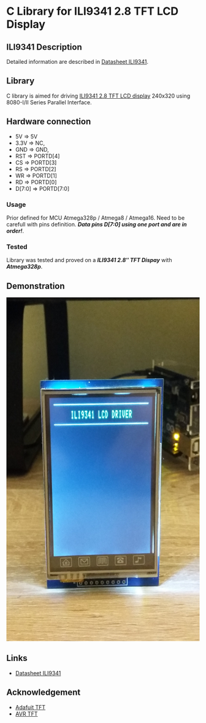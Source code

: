 # C Library for ILI9341 2.8 TFT LCD Display

## ILI9341 Description
Detailed information are described in [Datasheet ILI9341](https://cdn-shop.adafruit.com/datasheets/ILI9341.pdf).

## Library
C library is aimed for driving [ILI9341 2.8 TFT LCD display](#demonstration) 240x320 using 8080-I/II Series Parallel Interface.

## Hardware connection
- 5V => 5V
- 3.3V => NC, 
- GND => GND, 
- RST => PORTD[4]
- CS => PORTD[3]
- RS => PORTD[2]
- WR => PORTD[1]
- RD => PORTD[0]
- D[7:0] => PORTD[7:0]

### Usage
Prior defined for MCU Atmega328p / Atmega8 / Atmega16. Need to be carefull with pins definition. **_Data pins D[7:0] using one port and are in order!_**.

### Tested
Library was tested and proved on a **_ILI9341 2.8″ TFT Dispay_** with **_Atmega328p_**.
  
## Demonstration
<img src="img/img.jpg" />

## Links
- [Datasheet ILI9341](https://cdn-shop.adafruit.com/datasheets/ILI9341.pdf)

## Acknowledgement
- [Adafuit TFT](https://github.com/adafruit/Adafruit-ST7735-Library)
- [AVR TFT](http://w8bh.net/avr/AvrTFT.pdf)
